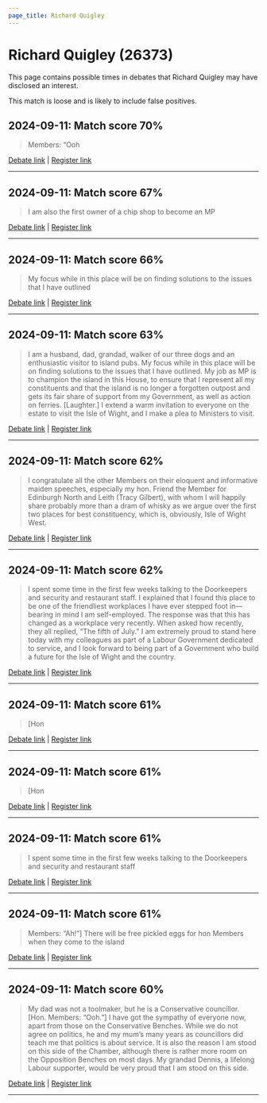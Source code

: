 ```yaml
---
page_title: Richard Quigley
---
```


# Richard Quigley  (26373)

This page contains possible times in debates that Richard Quigley may have disclosed an interest.

This match is loose and is likely to include false positives. 



## 2024-09-11: Match score 70%

>Members: “Ooh

[Debate link](https://www.theyworkforyou.com/debates/?id=2024-09-11b.908.1) | [Register link](https://www.theyworkforyou.com/mp/26373/register)


---



## 2024-09-11: Match score 67%

>I am also the first owner of a chip shop to become an MP

[Debate link](https://www.theyworkforyou.com/debates/?id=2024-09-11b.908.1) | [Register link](https://www.theyworkforyou.com/mp/26373/register)


---



## 2024-09-11: Match score 66%

>My focus while in this place will be on finding solutions to the issues that I have outlined

[Debate link](https://www.theyworkforyou.com/debates/?id=2024-09-11b.908.1) | [Register link](https://www.theyworkforyou.com/mp/26373/register)


---



## 2024-09-11: Match score 63%

>I am a husband, dad, grandad, walker of our three dogs and an enthusiastic visitor to island pubs. My focus while in this place will be on finding solutions to the issues that I have outlined. My job as MP is to champion the island in this House, to ensure that I represent all my constituents and that the island is no longer a forgotten outpost and gets its fair share of support from my Government, as well as action on ferries. [Laughter.] I extend a warm invitation to everyone on the estate to visit the Isle of Wight, and I make a plea to Ministers to visit.

[Debate link](https://www.theyworkforyou.com/debates/?id=2024-09-11b.908.1) | [Register link](https://www.theyworkforyou.com/mp/26373/register)


---



## 2024-09-11: Match score 62%

>I congratulate all the other Members on their eloquent and informative maiden speeches, especially my hon. Friend the Member for Edinburgh North and Leith (Tracy Gilbert), with whom I will happily share probably more than a dram of whisky as we argue over the first two places for best constituency, which is, obviously, Isle of Wight West.

[Debate link](https://www.theyworkforyou.com/debates/?id=2024-09-11b.908.1) | [Register link](https://www.theyworkforyou.com/mp/26373/register)


---



## 2024-09-11: Match score 62%

>I spent some time in the first few weeks talking to the Doorkeepers and security and restaurant staff. I explained that I found this place to be one of the friendliest workplaces I have ever stepped foot in—bearing in mind I am self-employed. The response was that this has changed as a workplace very recently. When asked  how recently, they all replied, “The fifth of July.” I am extremely proud to stand here today with my colleagues as part of a Labour Government dedicated to service, and I look forward to being part of a Government who build a future for the Isle of Wight and the country.

[Debate link](https://www.theyworkforyou.com/debates/?id=2024-09-11b.908.1) | [Register link](https://www.theyworkforyou.com/mp/26373/register)


---



## 2024-09-11: Match score 61%

>[Hon

[Debate link](https://www.theyworkforyou.com/debates/?id=2024-09-11b.908.1) | [Register link](https://www.theyworkforyou.com/mp/26373/register)


---



## 2024-09-11: Match score 61%

>[Hon

[Debate link](https://www.theyworkforyou.com/debates/?id=2024-09-11b.908.1) | [Register link](https://www.theyworkforyou.com/mp/26373/register)


---



## 2024-09-11: Match score 61%

>I spent some time in the first few weeks talking to the Doorkeepers and security and restaurant staff

[Debate link](https://www.theyworkforyou.com/debates/?id=2024-09-11b.908.1) | [Register link](https://www.theyworkforyou.com/mp/26373/register)


---



## 2024-09-11: Match score 61%

>Members: “Ah!”] There will be free pickled eggs for hon Members when they come to the island

[Debate link](https://www.theyworkforyou.com/debates/?id=2024-09-11b.908.1) | [Register link](https://www.theyworkforyou.com/mp/26373/register)


---



## 2024-09-11: Match score 60%

>My dad was not a toolmaker, but he is a Conservative councillor. [Hon. Members: “Ooh.”] I have got the sympathy of everyone now, apart from those on the Conservative Benches. While we do not agree on politics, he and my mum’s many years as councillors did teach me that politics is about service. It is also the reason I am stood on this side of the Chamber, although there is rather more room on the Opposition Benches on most days. My grandad Dennis, a lifelong Labour supporter, would be very proud that I am stood on this side.

[Debate link](https://www.theyworkforyou.com/debates/?id=2024-09-11b.908.1) | [Register link](https://www.theyworkforyou.com/mp/26373/register)


---

